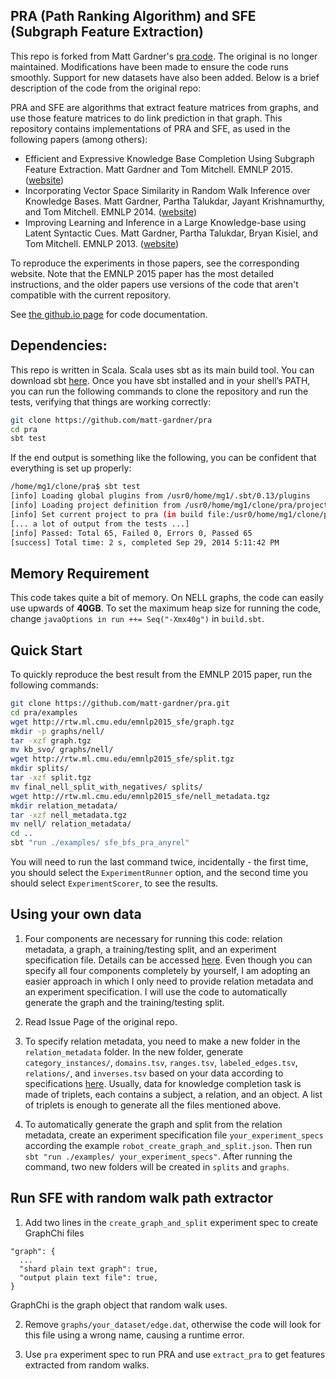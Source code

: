 ## PRA (Path Ranking Algorithm) and SFE (Subgraph Feature Extraction)

This repo is forked from Matt Gardner's [pra code](https://github.com/matt-gardner/pra). The original is no longer
maintained. Modifications have been made to ensure the code runs smoothly. Support for new datasets have also been 
added. Below is a brief description of the code from the original repo:

PRA and SFE are algorithms that extract feature matrices from graphs, and use those feature
matrices to do link prediction in that graph.  This repository contains implementations of PRA and
SFE, as used in the following papers (among others):

* Efficient and Expressive Knowledge Base Completion Using Subgraph Feature Extraction.  Matt
  Gardner and Tom Mitchell.  EMNLP 2015. ([website](http://rtw.ml.cmu.edu/emnlp2015_sfe))
* Incorporating Vector Space Similarity in Random Walk Inference over Knowledge Bases.  Matt
  Gardner, Partha Talukdar, Jayant Krishnamurthy, and Tom Mitchell.  EMNLP 2014.
([website](http://rtw.ml.cmu.edu/emnlp2014_vector_space_pra))
* Improving Learning and Inference in a Large Knowledge-base using Latent Syntactic Cues.  Matt
  Gardner, Partha Talukdar, Bryan Kisiel, and Tom Mitchell.  EMNLP 2013.
([website](http://rtw.ml.cmu.edu/emnlp2013_pra))

To reproduce the experiments in those papers, see the corresponding website.  Note that the EMNLP
2015 paper has the most detailed instructions, and the older papers use versions of the code that
aren't compatible with the current repository.

See [the github.io page](http://matt-gardner.github.io/pra/) for code documentation.

## Dependencies:
This repo is written in Scala. Scala uses sbt as its main build tool. You can download sbt 
[here](https://www.scala-sbt.org/download.html). Once you have sbt installed and in your shell’s PATH, you can run 
the following commands to clone the repository and run the tests, verifying that things are working correctly:
```bash
git clone https://github.com/matt-gardner/pra
cd pra
sbt test
```
If the end output is something like the following, you can be confident that everything is set up properly:
```bash
/home/mg1/clone/pra$ sbt test
[info] Loading global plugins from /usr0/home/mg1/.sbt/0.13/plugins
[info] Loading project definition from /usr0/home/mg1/clone/pra/project
[info] Set current project to pra (in build file:/usr0/home/mg1/clone/pra/)
[... a lot of output from the tests ...]
[info] Passed: Total 65, Failed 0, Errors 0, Passed 65
[success] Total time: 2 s, completed Sep 29, 2014 5:11:42 PM
```


## Memory Requirement

This code takes quite a bit of memory. On NELL graphs, the code can easily use upwards of **40GB**. 
To set the maximum heap size for running the code, change `javaOptions in run ++= Seq("-Xmx40g")` 
in `build.sbt`.

## Quick Start
To quickly reproduce the best result from the EMNLP 2015 paper, run the following commands: 
```bash
git clone https://github.com/matt-gardner/pra.git
cd pra/examples
wget http://rtw.ml.cmu.edu/emnlp2015_sfe/graph.tgz
mkdir -p graphs/nell/
tar -xzf graph.tgz
mv kb_svo/ graphs/nell/
wget http://rtw.ml.cmu.edu/emnlp2015_sfe/split.tgz
mkdir splits/
tar -xzf split.tgz
mv final_nell_split_with_negatives/ splits/
wget http://rtw.ml.cmu.edu/emnlp2015_sfe/nell_metadata.tgz
mkdir relation_metadata/
tar -xzf nell_metadata.tgz
mv nell/ relation_metadata/
cd ..
sbt "run ./examples/ sfe_bfs_pra_anyrel"
```
You will need to run the last command twice, incidentally - the first time, you should select the `ExperimentRunner` 
option, and the second time you should select `ExperimentScorer`, to see the results.

## Using your own data
1. Four components are necessary for running this code: relation metadata, a graph, a training/testing split, and an
experiment specification file. Details can be accessed [here](http://matt-gardner.github.io/pra/input/experiment_spec.html).
Even though you can specify all four components completely by yourself, I am adopting an easier approach
in which I only need to provide relation metadata and an experiment specification. I will use the code to automatically
generate the graph and the training/testing split. 

2. Read Issue Page of the original repo. 

2. To specify relation metadata, you need to make a new folder in the `relation_metadata` folder. In the new folder,
generate `category_instances/`, `domains.tsv`, `ranges.tsv`, `labeled_edges.tsv`, `relations/`, and `inverses.tsv` based
on your data according to specifications [here](http://matt-gardner.github.io/pra/input/relation_metadata.html).
Usually, data for knowledge completion task is made of triplets, each contains a subject, a relation, and an object. A
list of triplets is enough to generate all the files mentioned above.

3. To automatically generate the graph and split from the relation metadata, create an experiment specification file 
`your_experiment_specs` according the example `robot_create_graph_and_split.json`. 
Then run `sbt "run ./examples/ your_experiment_specs"`. After running the command, two new folders will be created in
`splits` and `graphs`.

## Run SFE with random walk path extractor
1. Add two lines in the `create_graph_and_split` experiment spec to create GraphChi files
```$json
"graph": {
  ...
  "shard plain text graph": true,
  "output plain text file": true,
}
```
GraphChi is the graph object that random walk uses.

2. Remove `graphs/your_dataset/edge.dat`, otherwise the code will look for this file using a wrong name, causing a
runtime error. 

3. Use `pra` experiment spec to run PRA and use `extract_pra` to get features extracted from random walks. 


